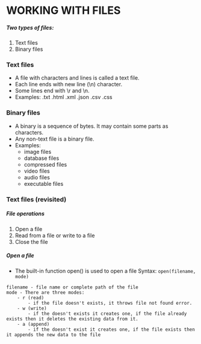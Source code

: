 # WORKING WITH FILES
##### Two types of files:
1. Text files
2. Binary files

### Text files
- A file with characters and lines is called a text file.
- Each line ends with new line (\n) character.
- Some lines end with \r and \n.
- Examples:
    .txt
    .html
    .xml
    .json
    .csv
    .css

### Binary files
- A binary is a sequence of bytes. It may contain some parts as characters.
- Any non-text file is a binary file.
- Examples:
    - image files
    - database files
    - compressed files
    - video files
    - audio files
    - executable files

### Text files (revisited)
##### File operations
1. Open a file
2. Read from a file or write to a file
3. Close the file

##### Open a file
- The built-in function open() is used to open a file
Syntax:
`open(filename, mode)`
```
filename - file name or complete path of the file
mode - There are three modes:
    - r (read)
        - if the file doesn't exists, it throws file not found error.
    - w (write)
        - if the doesn't exists it creates one, if the file already exists then it deletes the existing data from it.
    - a (append)
        - if the doesn't exist it creates one, if the file exists then it appends the new data to the file